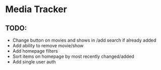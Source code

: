 # Media Tracker

## TODO:
- Change button on movies and shows in /add search if already added
- Add ability to remove movie/show
- Add homepage filters
- Sort items on homepage by most recently changed/added
- Add single user auth